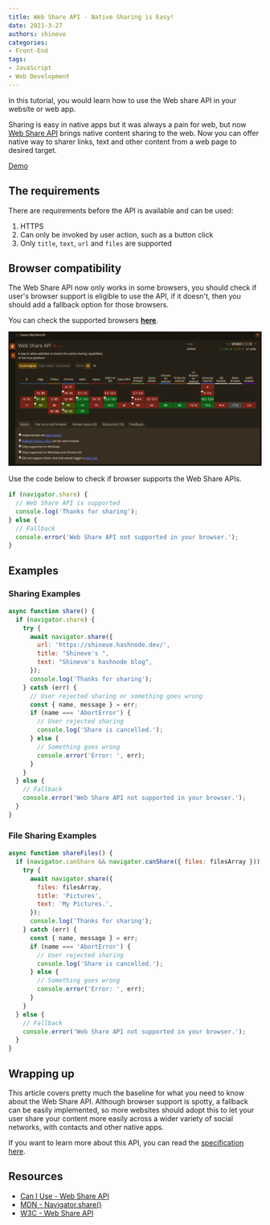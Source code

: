 ```yaml
---
title: Web Share API - Native Sharing is Easy!
date: 2021-3-27
authors: shineve
categories:
- Front-End
tags:
- JavaScript
- Web Development
---
```


In this tutorial, you would learn how to use the Web share API in your website or web app.

Sharing is easy in native apps but it was always a pain for web, but now [Web Share API](https://w3c.github.io/web-share/) brings native content sharing to the web. Now you can offer native way to sharer links, text and other content from a web page to desired target.

[Demo](https://codepen.io/shineve/pen/bGgeWbZ)

## The requirements

There are requirements before the API is available and can be used:

1. HTTPS
2. Can only be invoked by user action, such as a button click
3. Only `title`, `text`,  `url` and `files` are supported

<!--truncate-->

## Browser compatibility

The Web Share API now only works in some browsers, you should check if user's browser support is eligible to use the API, if it doesn't, then you should add a fallback option for those browsers.

You can check the supported browsers [**here**](https://caniuse.com/web-share).

![can-i-use-web-share-api.jpg](can-i-use-web-share-api.jpg)

Use the code below to check if browser supports the Web Share APIs.

```jsx
if (navigator.share) {
  // Web Share API is supported
  console.log('Thanks for sharing');
} else {
  // Fallback
  console.error('Web Share API not supported in your browser.');
}
```

## Examples

### Sharing Examples

```jsx
async function share() {
  if (navigator.share) {
    try {
      await navigator.share({
        url: 'https://shineve.hashnode.dev/',
        title: "Shineve's ",
        text: "Shineve's hashnode blog",
      });
      console.log('Thanks for sharing');
    } catch (err) {
      // User rejected sharing or something goes wrong
      const { name, message } = err;
      if (name === 'AbortError') {
        // User rejected sharing
        console.log('Share is cancelled.');
      } else {
        // Something goes wrong
        console.error('Error: ', err);
      }
    }
  } else {
    // Fallback
    console.error('Web Share API not supported in your browser.');
  }
}
```

### File Sharing Examples

```jsx
async function shareFiles() {
  if (navigator.canShare && navigator.canShare({ files: filesArray })) {
    try {
      await navigator.share({
        files: filesArray,
        title: 'Pictures',
        text: 'My Pictures.',
      });
      console.log('Thanks for sharing');
    } catch (err) {
      const { name, message } = err;
      if (name === 'AbortError') {
        // User rejected sharing
        console.log('Share is cancelled.');
      } else {
        // Something goes wrong
        console.error('Error: ', err);
      }
    }
  } else {
    // Fallback
    console.error('Web Share API not supported in your browser.');
  }
}
```

## Wrapping up

This article covers pretty much the baseline for what you need to know about the Web Share API. Although browser support is spotty, a fallback can be easily implemented, so more websites should adopt this to let your user share your content more easily across a wider variety of social networks, with contacts and other native apps.

If you want to learn more about this API, you can read the [specification here](https://w3c.github.io/web-share/).

## Resources

* [Can I Use - Web Share API](https://caniuse.com/web-share)
* [MDN - Navigator.share()](https://developer.mozilla.org/en-US/docs/Web/API/Navigator/share)
* [W3C - Web Share API](https://w3c.github.io/web-share/)

